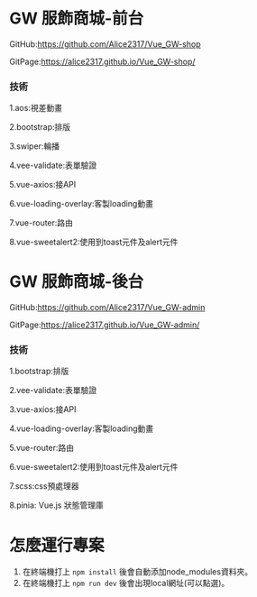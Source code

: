 # GW 服飾商城-前台

GitHub:https://github.com/Alice2317/Vue_GW-shop

GitPage:https://alice2317.github.io/Vue_GW-shop/

### 技術

1.aos:視差動畫

2.bootstrap:排版

3.swiper:輪播

4.vee-validate:表單驗證

5.vue-axios:接API

6.vue-loading-overlay:客製loading動畫

7.vue-router:路由

8.vue-sweetalert2:使用到toast元件及alert元件


# GW 服飾商城-後台

GitHub:https://github.com/Alice2317/Vue_GW-admin

GitPage:https://alice2317.github.io/Vue_GW-admin/

### 技術

1.bootstrap:排版

2.vee-validate:表單驗證

3.vue-axios:接API

4.vue-loading-overlay:客製loading動畫

5.vue-router:路由

6.vue-sweetalert2:使用到toast元件及alert元件

7.scss:css預處理器

8.pinia: Vue.js 狀態管理庫


# 怎麼運行專案

1. 在終端機打上 `npm install` 後會自動添加node_modules資料夾。
2. 在終端機打上 `npm run dev` 後會出現local網址(可以點選)。